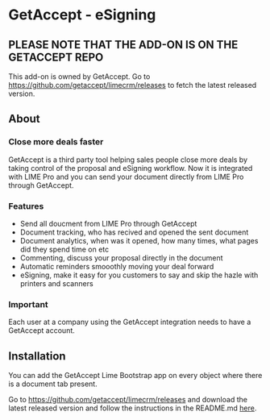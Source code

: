 # GetAccept - eSigning

## PLEASE NOTE THAT THE ADD-ON IS ON THE GETACCEPT REPO
This add-on is owned by GetAccept. Go to https://github.com/getaccept/limecrm/releases to fetch the latest released version.


## About

### Close more deals faster
GetAccept is a third party tool helping sales people close more deals by taking control of the proposal and eSigning workflow. Now it is integrated with LIME Pro and you can send your document directly from LIME Pro through GetAccept. 

### Features
- Send all doucment from LIME Pro through GetAccept
- Document tracking, who has recived and opened the sent document
- Document analytics, when was it opened, how many times, what pages did they spend time on etc
- Commenting, discuss your proposal directly in the document
- Automatic reminders smooothly moving your deal forward
- eSigning, make it easy for you customers to say and skip the hazle with printers and scanners

### Important 
Each user at a company using the GetAccept integration needs to have a GetAccept account.


## Installation
You can add the GetAccept Lime Bootstrap app on every object where there is a document tab present.

Go to https://github.com/getaccept/limecrm/releases and download the latest released version and follow the instructions in the README.md [here](https://github.com/getaccept/limecrm/tree/master/GetAccept-v2).
